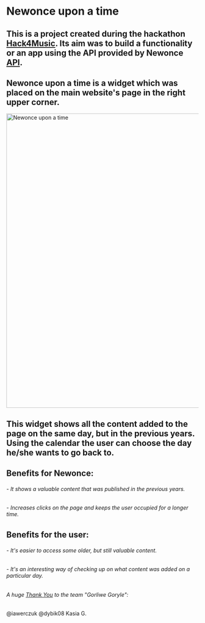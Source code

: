 # Newonce upon a time 
## This is a project created during the hackathon [Hack4Music](https://www.elpassion.com/hack4music).  Its aim was to build a functionality or an app using the API provided by Newonce [API](https://newonce-api.herokuapp.com/api).

## Newonce upon a time is a widget which was placed on the main website's page in the right upper corner. 

<img width="771" alt="Newonce upon a time" src="https://user-images.githubusercontent.com/79336389/142887916-f55980ce-e081-467f-a616-ded003f11e80.png">

## This widget shows all the content added to the page on the same day, but in the previous years. Using the calendar the user can choose the day he/she wants to go back to.

## Benefits for Newonce:
###### - It shows a valuable content that was published in the previous years.
###### - Increases clicks on the page and keeps the user occupied for a longer time.

## Benefits for the user:
###### - It's easier to access some older, but still valuable content.
###### - It's an interesting way of checking up on what content was added on a particular day.



###### A huge [Thank You](https://tenor.com/view/love-you-love-blow-kiss-hearts-in-love-gif-16591672) to the team "Gorliwe Goryle":
@iawerczuk
@dybik08
Kasia G.
